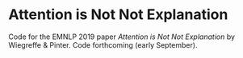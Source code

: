 # Attention is Not Not Explanation

Code for the EMNLP 2019 paper *Attention is Not Not Explanation* by Wiegreffe & Pinter.
Code forthcoming (early September).
